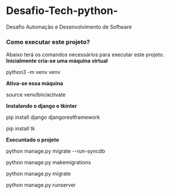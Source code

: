 # Desafio-Tech-python-
Desafio Automação e Desenvolvimento de Software
### Como executar este projeto?

Abaixo terá os comandos necessários para executar este projeto. 
**Inicialmente cria-se uma máquina virtual**

python3 -m venv venv 

**Ativa-se essa máquina**

source venv/bin/activate

**Instalando o django e tkinter**

pip install django djangorestframework 

pip install tk

**Execuntado o projeto**

python manage.py migrate --run-syncdb 

python manage.py makemigrations

python manage.py migrate

python manage.py runserver 

